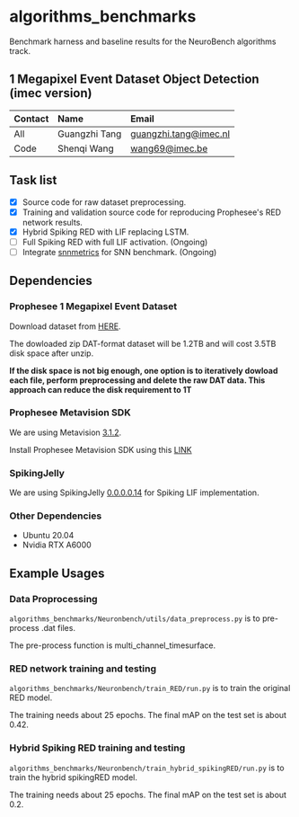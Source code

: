# algorithms_benchmarks
Benchmark harness and baseline results for the NeuroBench algorithms track.

## 1 Megapixel Event Dataset Object Detection (imec version)

| Contact | Name         | Email               |
|:--------| :------------|:--------------------|
|    All  | Guangzhi Tang|guangzhi.tang@imec.nl|
|    Code | Shenqi Wang  |wang69@imec.be       |

## Task list

- [x] Source code for raw dataset preprocessing.
- [x] Training and validation source code for reproducing Prophesee's RED network results.
- [x] Hybrid Spiking RED with LIF replacing LSTM.
- [ ] Full Spiking RED with full LIF activation. (Ongoing)
- [ ] Integrate [snnmetrics](https://github.com/open-neuromorphic/snnmetrics) for SNN benchmark. (Ongoing)

## Dependencies

### Prophesee 1 Megapixel Event Dataset

Download dataset from [HERE](https://www.prophesee.ai/2020/11/24/automotive-megapixel-event-based-dataset/).

The dowloaded zip DAT-format dataset will be 1.2TB and will cost 3.5TB disk space after unzip.

**If the disk space is not big enough, one option is to iteratively dowload each file, perform preprocessing and delete the raw DAT data. This approach can reduce the disk requirement to 1T**

### Prophesee Metavision SDK

We are using Metavision [3.1.2](https://docs.prophesee.ai/3.1.2/index.html).
 
Install Prophesee Metavision SDK using this [LINK](https://docs.prophesee.ai/3.1.2/installation/linux.html)

### SpikingJelly

We are using SpikingJelly [0.0.0.0.14](https://spikingjelly.readthedocs.io/zh_CN/0.0.0.0.14/#index-en) for Spiking LIF implementation.

### Other Dependencies

* Ubuntu 20.04
* Nvidia RTX A6000

## Example Usages

### Data Proprocessing

`algorithms_benchmarks/Neuronbench/utils/data_preprocess.py` is to pre-process .dat files.

The pre-process function is multi_channel_timesurface.


### RED network training and testing

`algorithms_benchmarks/Neuronbench/train_RED/run.py` is to train the original RED model.

The training needs about 25 epochs. The final mAP on the test set is about 0.42.

### Hybrid Spiking RED training and testing

`algorithms_benchmarks/Neuronbench/train_hybrid_spikingRED/run.py` is to train the hybrid spikingRED model.

The training needs about 25 epochs. The final mAP on the test set is about 0.2.
